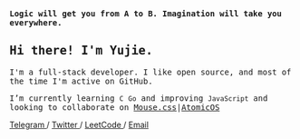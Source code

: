<p>
    <samp>
        <strong>Logic will get you from A to B. Imagination will take you everywhere.</strong>
    </samp>
</p>
<h2>
    <samp>Hi there! I'm Yujie.</samp>
</h2>
<p>
    <samp>
        I'm a full-stack developer. I like open
        source, and most of the time I'm active on GitHub.
    </samp>
</p>
<p>
    <samp>
        I’m currently learning <code>C</code> <code>Go</code> and improving <code>JavaScript</code> and looking to collaborate on <a href="https://github.com/isArtJay/Mouse">Mouse.css</a>|<a href="https://github.com/isArtJay/AtomicOS">AtomicOS</a>
    </samp>
</p>
<p>
    <a href="https://t.me/yj_bian">
        Telegram
    </a>/
    <a href="https://twitter.com/yj_bian">
        Twitter
    </a>/
    <a href="https://leetcode-cn.com/u/yj_bian">
        LeetCode
    </a>/
    <a href="mailto:bianyujie@lien.run">
        Email
    </a>
</p>





